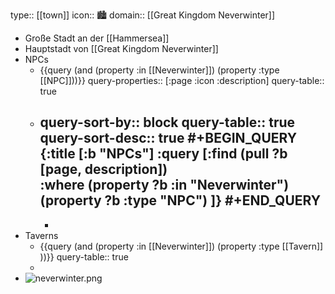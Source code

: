 type:: [[town]]
icon:: 🏙️
domain:: [[Great Kingdom Neverwinter]]

- Große Stadt an der [[Hammersea]]
- Hauptstadt von [[Great Kingdom Neverwinter]]
- NPCs
	- {{query (and (property :in [[Neverwinter]]) (property :type [[NPC]]))}}
	  query-properties:: [:page :icon :description]
	  query-table:: true
	- query-sort-by:: block
	  query-table:: true
	  query-sort-desc:: true
	  #+BEGIN_QUERY
	   {:title [:b "NPCs"]
	   :query [:find (pull ?b [page, description])   
	   :where
	  (property ?b :in "Neverwinter")
	  (property ?b :type "NPC")
	   ]}
	  #+END_QUERY
		-
		-
- Taverns
	- {{query (and (property :in [[Neverwinter]]) (property :type [[Tavern]] ))}}
	  query-table:: true
	-
- ![neverwinter.png](../assets/neverwinter_1728047649096_0.png)